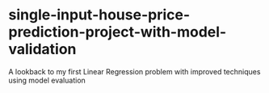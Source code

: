 # single-input-house-price-prediction-project-with-model-validation
A lookback to my first Linear Regression problem with improved techniques using model evaluation
